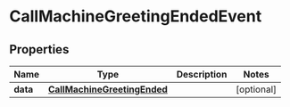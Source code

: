 

# CallMachineGreetingEndedEvent


## Properties

| Name | Type | Description | Notes |
|------------ | ------------- | ------------- | -------------|
|**data** | [**CallMachineGreetingEnded**](CallMachineGreetingEnded.md) |  |  [optional] |



